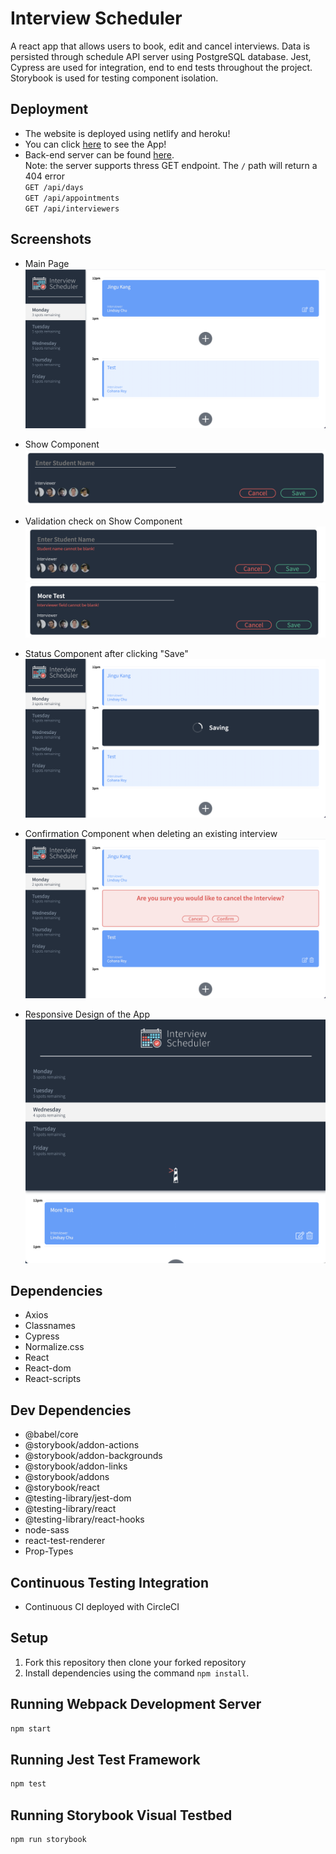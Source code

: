 # Interview Scheduler

A react app that allows users to book, edit and cancel interviews. Data is persisted through schedule API server using PostgreSQL database.
Jest, Cypress are used for integration, end to end tests throughout the project. Storybook is used for testing component isolation.

## Deployment

- The website is deployed using netlify and heroku! 
- You can click [here](https://interview-schduler.netlify.app/) to see the App!
- Back-end server can be found [here](https://scheduler-jingu.herokuapp.com/).<br/>
    Note: the server supports thress GET endpoint. The `/` path will return a 404 error <br/>
      `GET /api/days`<br/>
      `GET /api/appointments`<br/>
      `GET /api/interviewers`<br/>


## Screenshots
- Main Page
!["Main page screenshot"](https://github.com/jingu-k816/scheduler/blob/master/docs/main-page.png "Main Page")

- Show Component
!["Show Component"](https://github.com/jingu-k816/scheduler/blob/master/docs/show-component.png "Show Component")

- Validation check on Show Component
!["Error 1"](https://github.com/jingu-k816/scheduler/blob/master/docs/error.png "Error one")
!["Error 2"](https://github.com/jingu-k816/scheduler/blob/master/docs/error2.png "Error two")

- Status Component after clicking "Save"
!["Status Component"](https://github.com/jingu-k816/scheduler/blob/master/docs/saving-component.png "Status Component")

- Confirmation Component when deleting an existing interview
!["Confirmation Component"](https://github.com/jingu-k816/scheduler/blob/master/docs/confirmation.png "Confirmation component")

- Responsive Design of the App
!["Responsive Design"](https://github.com/jingu-k816/scheduler/blob/master/docs/responsive-design.png "Responsive Design")

## Dependencies
- Axios
- Classnames
- Cypress
- Normalize.css
- React
- React-dom
- React-scripts

## Dev Dependencies
- @babel/core
- @storybook/addon-actions
- @storybook/addon-backgrounds
- @storybook/addon-links
- @storybook/addons
- @storybook/react
- @testing-library/jest-dom
- @testing-library/react
- @testing-library/react-hooks
- node-sass
- react-test-renderer
- Prop-Types

## Continuous Testing Integration
- Continuous CI deployed with CircleCI

## Setup

1. Fork this repository then clone your forked repository
2. Install dependencies using the command `npm install`.

## Running Webpack Development Server

```sh
npm start
```

## Running Jest Test Framework

```sh
npm test
```

## Running Storybook Visual Testbed

```sh
npm run storybook
```